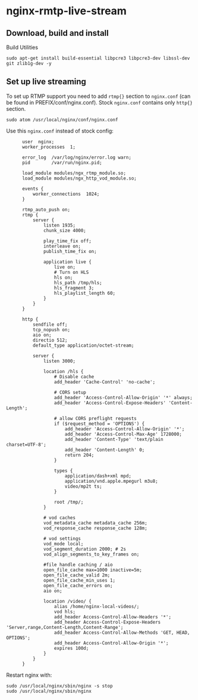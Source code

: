 # nginx-rmtp-live-stream

## Download, build and install

Build Utilities

    sudo apt-get install build-essential libpcre3 libpcre3-dev libssl-dev git zlib1g-dev -y

## Set up live streaming

To set up RTMP support you need to add `rtmp{}` section to `nginx.conf` (can be found in PREFIX/conf/nginx.conf). Stock `nginx.conf` contains only `http{}` section.

    sudo atom /usr/local/nginx/conf/nginx.conf

Use this `nginx.conf` instead of stock config:
          
          user  nginx;
          worker_processes  1;

          error_log  /var/log/nginx/error.log warn;
          pid        /var/run/nginx.pid;

          load_module modules/ngx_rtmp_module.so;
          load_module modules/ngx_http_vod_module.so;

          events {
              worker_connections  1024;
          }

          rtmp_auto_push on;
          rtmp {
              server {
                  listen 1935;
                  chunk_size 4000;

                  play_time_fix off;
                  interleave on;
                  publish_time_fix on;

                  application live {
                      live on;
                      # Turn on HLS
                      hls on;
                      hls_path /tmp/hls;
                      hls_fragment 3;
                      hls_playlist_length 60;
                  }
              }
          }

          http {
              sendfile off;
              tcp_nopush on;
              aio on;
              directio 512;
              default_type application/octet-stream;

              server {
                  listen 3000;

                  location /hls {
                      # Disable cache
                      add_header 'Cache-Control' 'no-cache';

                      # CORS setup
                      add_header 'Access-Control-Allow-Origin' '*' always;
                      add_header 'Access-Control-Expose-Headers' 'Content-Length';

                      # allow CORS preflight requests
                      if ($request_method = 'OPTIONS') {
                          add_header 'Access-Control-Allow-Origin' '*';
                          add_header 'Access-Control-Max-Age' 1728000;
                          add_header 'Content-Type' 'text/plain charset=UTF-8';
                          add_header 'Content-Length' 0;
                          return 204;
                      }

                      types {
                          application/dash+xml mpd;
                          application/vnd.apple.mpegurl m3u8;
                          video/mp2t ts;
                      }

                      root /tmp/;
                  }

                  # vod caches
                  vod_metadata_cache metadata_cache 256m;
                  vod_response_cache response_cache 128m;

                  # vod settings
                  vod_mode local;
                  vod_segment_duration 2000; # 2s
                  vod_align_segments_to_key_frames on;

                  #file handle caching / aio
                  open_file_cache max=1000 inactive=5m;
                  open_file_cache_valid 2m;
                  open_file_cache_min_uses 1;
                  open_file_cache_errors on;
                  aio on;

                  location /video/ {
                      alias /home/nginx-local-videos/;
                      vod hls;
                      add_header Access-Control-Allow-Headers '*';
                      add_header Access-Control-Expose-Headers 'Server,range,Content-Length,Content-Range';
                      add_header Access-Control-Allow-Methods 'GET, HEAD, OPTIONS';
                      add_header Access-Control-Allow-Origin '*';
                      expires 100d;
                  }
              }
          }


Restart nginx with:

    sudo /usr/local/nginx/sbin/nginx -s stop
    sudo /usr/local/nginx/sbin/nginx
